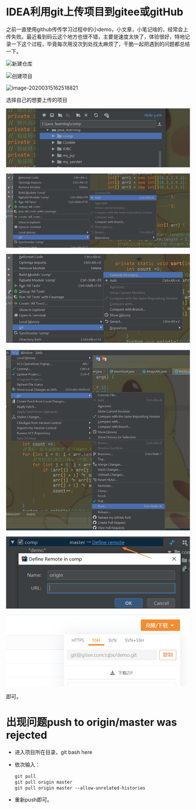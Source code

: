 # IDEA利用git上传项目到gitee或gitHub

之前一直使用github传传学习过程中的小demo，小文章，小笔记啥的，经常会上传失败。最近看到码云这个地方也很不错，主要是速度太快了，体验很好，特地记录一下这个过程，毕竟每次用没次到处找太麻烦了，干脆一起把遇到的问题都总结一下。

![新建仓库](E:\1myblog\JavaBlog\JavaBlog\Others\pic\新建仓库.png)



![创建项目](E:\1myblog\JavaBlog\JavaBlog\Others\pic\创建项目.png)



![image-20200315162518821](C:\Users\13327\AppData\Roaming\Typora\typora-user-images\image-20200315162518821.png)

选择自己的想要上传的项目

![项目于](..\pic\项目于.png)



![add5](..\pic\add5.png)

![cimmit](..\pic\cimmit.png)

![osuh](..\pic\osuh.png)

![remote](..\pic\remote.png)

![clone](..\pic\clone.png)

即可。

# 出现问题push to origin/master was rejected

- 进入项目所在目录，git bash here

- 依次输入：

  ```git
  git pull
  git pull origin master
  git pull origin master --allow-unrelated-histories
  ```

- 重新push即可。

